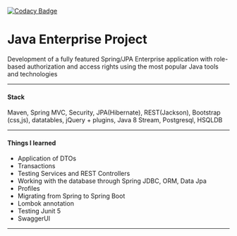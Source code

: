 [![Codacy Badge](https://app.codacy.com/project/badge/Grade/0fadc6ca976f421e9a7c2cc50154513b)](https://www.codacy.com/gh/ILYCH404/topjava/dashboard?utm_source=github.com&amp;utm_medium=referral&amp;utm_content=ILYCH404/topjava&amp;utm_campaign=Badge_Grade)

Java Enterprise Project
===============================

Development of a fully featured Spring/JPA Enterprise application with role-based authorization and access rights using the most popular Java tools and technologies

-------------------------------------------------------------

#### Stack
Maven, Spring MVC, Security, JPA(Hibernate), REST(Jackson), Bootstrap (css,js), datatables, jQuery + plugins, Java 8 Stream, Postgresql, HSQLDB

----------------------------------------------------

#### Things I learned

- Application of DTOs
- Transactions
- Testing Services and REST Controllers
- Working with the database through Spring JDBC, ORM, Data Jpa
- Profiles
- Migrating from Spring to Spring Boot
- Lombok annotation
- Testing Junit 5
- SwaggerUI

-----------------------------------------------------
